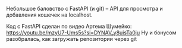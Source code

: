 Небольшое баловство с FastAPI (и git) – API для просмотра и добавления кошечек на localhost. 

Код с FastAPI сделан по видео Артема Шумейко: https://youtu.be/mzyU7-Ums5s?si=DYNAV_y8uisTa0ju
Ну и бонусом разобралась, как загружать репозитории через git
